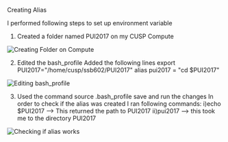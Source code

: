 Creating Alias

I performed following steps to set up environment variable

1. Created a folder named PUI2017 on my CUSP Compute

![Creating Folder on Compute](https://github.com/ssb10/PUI2017_ssb602/blob/master/HW2_ssb602/Creating_folder.png)


2. Edited the bash_profile
  Added the following lines
  export PUI2017="/home/cusp/ssb602/PUI2017"
  alias pui2017 = "cd $PUI2017"
  
  ![Editing bash_profile](https://github.com/ssb10/PUI2017_ssb602/blob/master/HW2_ssb602/bashrc_scrrenshot.png)
  

3. Used the command source .bash_profile save and run the changes
In order to check if the alias was created I ran following commands:
i)echo $PUI2017 --> This returned the path to PUI2017
ii)pui2017 --> this took me to the directory PUI2017

![Checking if alias works](https://github.com/ssb10/PUI2017_ssb602/blob/master/HW2_ssb602/Terminal_Screenshot.png)

